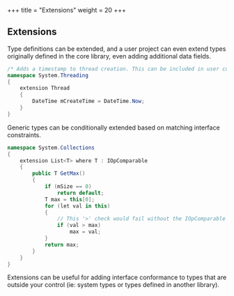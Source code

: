 +++
title = "Extensions"
weight = 20
+++

## Extensions

Type definitions can be extended, and a user project can even extend types originally defined in the core library, even adding additional data fields. 

```C#
/* Adds a timestamp to thread creation. This can be included in user code anywhere. */
namespace System.Threading
{
	extension Thread
	{
		DateTime mCreateTime = DateTime.Now;
	}
}
```


Generic types can be conditionally extended based on matching interface constraints.

```C#
namespace System.Collections
{
	extension List<T> where T : IOpComparable
	{
		public T GetMax()
		{
			if (mSize == 0)
				return default;
			T max = this[0];
			for (let val in this)
			{
				// This '>' check would fail without the IOpComparable constraint
				if (val > max)
					max = val;
			}
			return max;
		}
	}
}
```

Extensions can be useful for adding interface conformance to types that are outside your control (ie: system types or types defined in another library).
